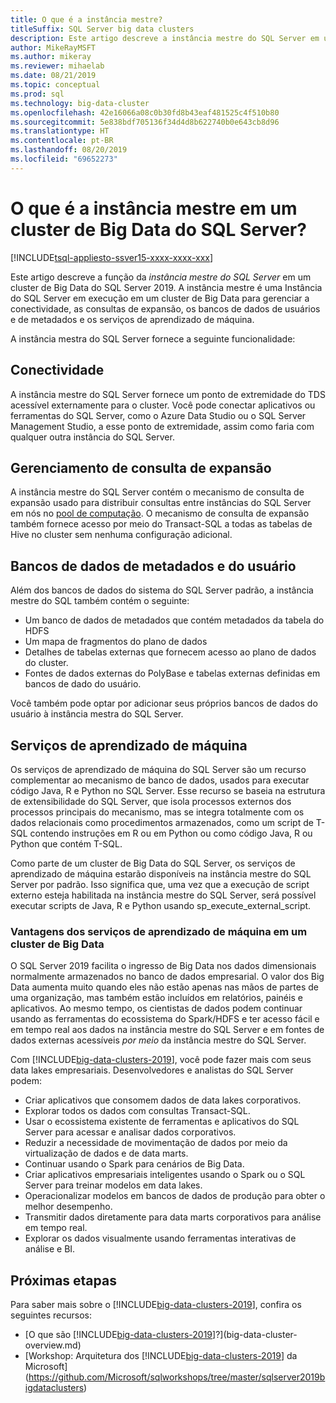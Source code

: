 ```yaml
---
title: O que é a instância mestre?
titleSuffix: SQL Server big data clusters
description: Este artigo descreve a instância mestre do SQL Server em um [!INCLUDE[big-data-clusters-2019](../includes/ssbigdataclusters-ver15.md)].
author: MikeRayMSFT
ms.author: mikeray
ms.reviewer: mihaelab
ms.date: 08/21/2019
ms.topic: conceptual
ms.prod: sql
ms.technology: big-data-cluster
ms.openlocfilehash: 42e16066a08c0b30fd8b43eaf481525c4f510b80
ms.sourcegitcommit: 5e838bdf705136f34d4d8b622740b0e643cb8d96
ms.translationtype: HT
ms.contentlocale: pt-BR
ms.lasthandoff: 08/20/2019
ms.locfileid: "69652273"
---
```

# <a name="what-is-the-master-instance-in-a-sql-server-big-data-cluster"></a>O que é a instância mestre em um cluster de Big Data do SQL Server?

[!INCLUDE[tsql-appliesto-ssver15-xxxx-xxxx-xxx](../includes/tsql-appliesto-ssver15-xxxx-xxxx-xxx.md)]

Este artigo descreve a função da *instância mestre do SQL Server* em um cluster de Big Data do SQL Server 2019. A instância mestre é uma Instância do SQL Server em execução em um cluster de Big Data para gerenciar a conectividade, as consultas de expansão, os bancos de dados de usuários e de metadados e os serviços de aprendizado de máquina.

A instância mestra do SQL Server fornece a seguinte funcionalidade:

## <a name="connectivity"></a>Conectividade

A instância mestre do SQL Server fornece um ponto de extremidade do TDS acessível externamente para o cluster. Você pode conectar aplicativos ou ferramentas do SQL Server, como o Azure Data Studio ou o SQL Server Management Studio, a esse ponto de extremidade, assim como faria com qualquer outra instância do SQL Server.

## <a name="scale-out-query-management"></a>Gerenciamento de consulta de expansão

A instância mestre do SQL Server contém o mecanismo de consulta de expansão usado para distribuir consultas entre instâncias do SQL Server em nós no [pool de computação](concept-compute-pool.md). O mecanismo de consulta de expansão também fornece acesso por meio do Transact-SQL a todas as tabelas de Hive no cluster sem nenhuma configuração adicional.

## <a name="metadata-and-user-databases"></a>Bancos de dados de metadados e do usuário

Além dos bancos de dados do sistema do SQL Server padrão, a instância mestre do SQL também contém o seguinte:

- Um banco de dados de metadados que contém metadados da tabela do HDFS
- Um mapa de fragmentos do plano de dados
- Detalhes de tabelas externas que fornecem acesso ao plano de dados do cluster.
- Fontes de dados externas do PolyBase e tabelas externas definidas em bancos de dado do usuário.

Você também pode optar por adicionar seus próprios bancos de dados do usuário à instância mestra do SQL Server.

## <a name="machine-learning-services"></a>Serviços de aprendizado de máquina

Os serviços de aprendizado de máquina do SQL Server são um recurso complementar ao mecanismo de banco de dados, usados para executar código Java, R e Python no SQL Server. Esse recurso se baseia na estrutura de extensibilidade do SQL Server, que isola processos externos dos processos principais do mecanismo, mas se integra totalmente com os dados relacionais como procedimentos armazenados, como um script de T-SQL contendo instruções em R ou em Python ou como código Java, R ou Python que contém T-SQL.

Como parte de um cluster de Big Data do SQL Server, os serviços de aprendizado de máquina estarão disponíveis na instância mestre do SQL Server por padrão. Isso significa que, uma vez que a execução de script externo esteja habilitada na instância mestre do SQL Server, será possível executar scripts de Java, R e Python usando sp_execute_external_script.

### <a name="advantages-of-machine-learning-services-in-a-big-data-cluster"></a>Vantagens dos serviços de aprendizado de máquina em um cluster de Big Data

O SQL Server 2019 facilita o ingresso de Big Data nos dados dimensionais normalmente armazenados no banco de dados empresarial. O valor dos Big Data aumenta muito quando eles não estão apenas nas mãos de partes de uma organização, mas também estão incluídos em relatórios, painéis e aplicativos. Ao mesmo tempo, os cientistas de dados podem continuar usando as ferramentas do ecossistema do Spark/HDFS e ter acesso fácil e em tempo real aos dados na instância mestre do SQL Server e em fontes de dados externas acessíveis _por meio_ da instância mestre do SQL Server.

Com [!INCLUDE[big-data-clusters-2019](../includes/ssbigdataclusters-ver15.md)], você pode fazer mais com seus data lakes empresariais. Desenvolvedores e analistas do SQL Server podem:

* Criar aplicativos que consomem dados de data lakes corporativos.
* Explorar todos os dados com consultas Transact-SQL.
* Usar o ecossistema existente de ferramentas e aplicativos do SQL Server para acessar e analisar dados corporativos.
* Reduzir a necessidade de movimentação de dados por meio da virtualização de dados e de data marts.
* Continuar usando o Spark para cenários de Big Data.
* Criar aplicativos empresariais inteligentes usando o Spark ou o SQL Server para treinar modelos em data lakes.
* Operacionalizar modelos em bancos de dados de produção para obter o melhor desempenho.
* Transmitir dados diretamente para data marts corporativos para análise em tempo real.
* Explorar os dados visualmente usando ferramentas interativas de análise e BI.

## <a name="next-steps"></a>Próximas etapas

Para saber mais sobre o [!INCLUDE[big-data-clusters-2019](../includes/ssbigdataclusters-ss-nover.md)], confira os seguintes recursos:

- [O que são [!INCLUDE[big-data-clusters-2019](../includes/ssbigdataclusters-ver15.md)]?](big-data-cluster-overview.md)
- [Workshop: Arquitetura dos [!INCLUDE[big-data-clusters-2019](../includes/ssbigdataclusters-ss-nover.md)] da Microsoft](https://github.com/Microsoft/sqlworkshops/tree/master/sqlserver2019bigdataclusters)
